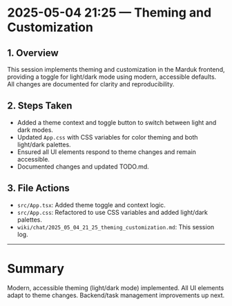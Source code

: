 # 2025-05-04 21:25 — Theming and Customization

## 1. Overview
This session implements theming and customization in the Marduk frontend, providing a toggle for light/dark mode using modern, accessible defaults. All changes are documented for clarity and reproducibility.

## 2. Steps Taken
- Added a theme context and toggle button to switch between light and dark modes.
- Updated `App.css` with CSS variables for color theming and both light/dark palettes.
- Ensured all UI elements respond to theme changes and remain accessible.
- Documented changes and updated TODO.md.

## 3. File Actions
- `src/App.tsx`: Added theme toggle and context logic.
- `src/App.css`: Refactored to use CSS variables and added light/dark palettes.
- `wiki/chat/2025_05_04_21_25_theming_customization.md`: This session log.

---

# Summary
Modern, accessible theming (light/dark mode) implemented. All UI elements adapt to theme changes. Backend/task management improvements up next.
